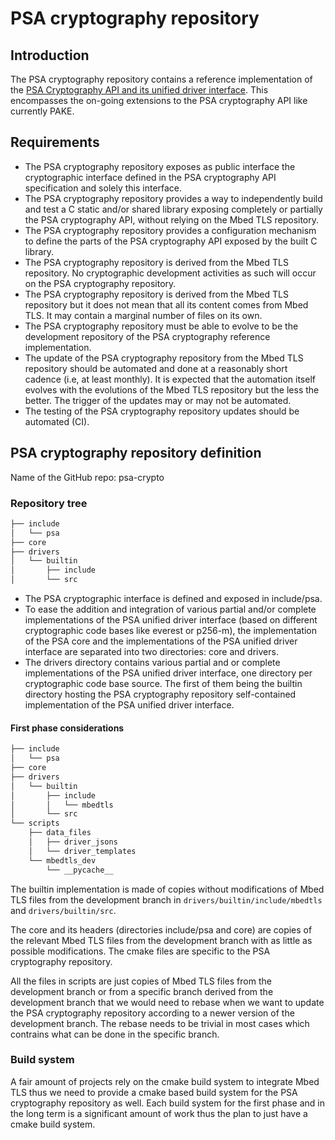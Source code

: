 PSA cryptography repository
===========================

## Introduction

The PSA cryptography repository contains a reference implementation of the
[PSA Cryptography API and its unified driver interface](https://armmbed.github.io/mbed-crypto/psa/#application-programming-interface).
This encompasses the on-going extensions to the PSA cryptography API like
currently PAKE.

## Requirements

* The PSA cryptography repository exposes as public interface the cryptographic
  interface defined in the PSA cryptography API specification and solely this
  interface.
* The PSA cryptography repository provides a way to independently build and
  test a C static and/or shared library exposing completely or partially the
  PSA cryptography API, without relying on the Mbed TLS repository.
* The PSA cryptography repository provides a configuration mechanism to define
  the parts of the PSA cryptography API exposed by the built C library.
* The PSA cryptography repository is derived from the Mbed TLS repository. No
  cryptographic development activities as such will occur on the PSA
  cryptography repository.
* The PSA cryptography repository is derived from the Mbed TLS repository but
  it does not mean that all its content comes from Mbed TLS. It may contain a
  marginal number of files on its own.
* The PSA cryptography repository must be able to evolve to be the development
  repository of the PSA cryptography reference implementation.
* The update of the PSA cryptography repository from the Mbed TLS repository
  should be automated and done at a reasonably short cadence (i.e, at least
  monthly). It is expected that the automation itself evolves with the
  evolutions of the Mbed TLS repository but the less the better. The trigger
  of the updates may or may not be automated.
* The testing of the PSA cryptography repository updates should be automated (CI).

## PSA cryptography repository definition

Name of the GitHub repo: psa-crypto

### Repository tree

```bash
├── include
│   └── psa
├── core
├── drivers
│   └── builtin
│       ├── include
│       └── src
```

* The PSA cryptographic interface is defined and exposed in include/psa.
* To ease the addition and integration of various partial and/or complete
  implementations of the PSA unified driver interface (based on different
  cryptographic code bases like everest or p256-m), the implementation of the
  PSA core and the implementations of the PSA unified driver interface are
  separated into two directories: core and drivers.
* The drivers directory contains various partial and or complete
  implementations of the PSA unified driver interface, one directory per
  cryptographic code base source. The first of them being the builtin
  directory hosting the PSA cryptography repository self-contained
  implementation of the PSA unified driver interface.

#### First phase considerations

```bash
├── include
│   └── psa
├── core
├── drivers
│   └── builtin
│       ├── include
│       │   └── mbedtls
│       └── src
└── scripts
    ├── data_files
    │   ├── driver_jsons
    │   └── driver_templates
    └── mbedtls_dev
        └── __pycache__
```

The builtin implementation is made of copies without modifications of Mbed TLS
files from the development branch in `drivers/builtin/include/mbedtls` and
`drivers/builtin/src`.

The core and its headers (directories include/psa and core) are copies of the
relevant Mbed TLS files from the development branch with as little as possible
modifications. The cmake files are specific to the PSA cryptography repository.

All the files in scripts are just copies of Mbed TLS files from the development
branch or from a specific branch derived from the development branch that we
would need to rebase when we want to update the PSA cryptography repository
according to a newer version of the development branch. The rebase needs to be
trivial in most cases which contrains what can be done in the specific branch.

### Build system
A fair amount of projects rely on the cmake build system to integrate Mbed TLS
thus we need to provide a cmake based build system for the PSA cryptography
repository as well. Each build system for the first phase and in the long term
is a significant amount of work thus the plan to just have a cmake build system.
